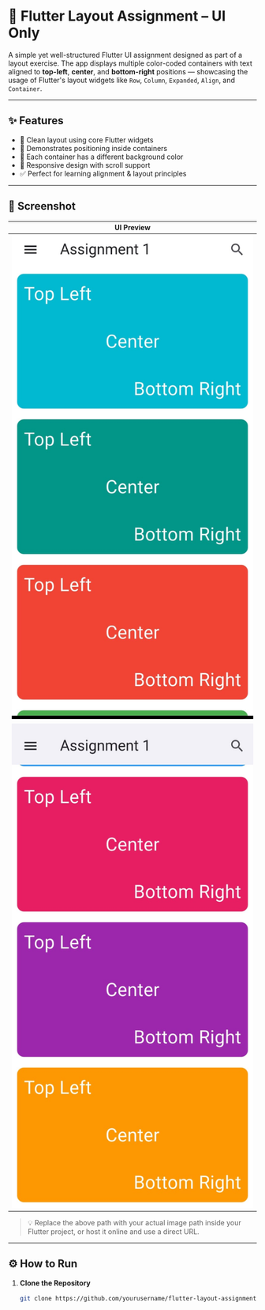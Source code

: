 # 🧮 Flutter Layout Assignment – UI Only

A simple yet well-structured Flutter UI assignment designed as part of a layout exercise. The app displays multiple color-coded containers with text aligned to **top-left**, **center**, and **bottom-right** positions — showcasing the usage of Flutter's layout widgets like `Row`, `Column`, `Expanded`, `Align`, and `Container`.

---

## ✨ Features

- 🧱 Clean layout using core Flutter widgets  
- 📐 Demonstrates positioning inside containers  
- 🎨 Each container has a different background color  
- 📱 Responsive design with scroll support  
- ✅ Perfect for learning alignment & layout principles

---

## 📸 Screenshot

| UI Preview |
|------------|
| ![UI Screenshot](assets/images/1.jpg) |
| ![UI Screenshot](assets/images/2.jpg) |

> 💡 Replace the above path with your actual image path inside your Flutter project, or host it online and use a direct URL.

---

## ⚙️ How to Run

1. **Clone the Repository**
   ```bash
   git clone https://github.com/yourusername/flutter-layout-assignment.git
